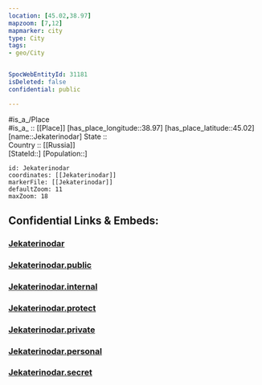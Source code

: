 ```yaml
---
location: [45.02,38.97] 
mapzoom: [7,12] 
mapmarker: city 
type: City
tags:
- geo/City


SpocWebEntityId: 31181
isDeleted: false
confidential: public

---
```

#is_a_/Place  
#is_a_ :: [[Place]] 
[has_place_longitude::38.97] 
[has_place_latitude::45.02] 
[name::Jekaterinodar] 
State ::  
Country :: [[Russia]]  
[StateId::] 
[Population::] 



```leaflet
id: Jekaterinodar
coordinates: [[Jekaterinodar]] 
markerFile: [[Jekaterinodar]] 
defaultZoom: 11 
maxZoom: 18
```


## Confidential Links & Embeds: 

### [Jekaterinodar](/_Standards/Earth/Continent/Europe/Europe~East/Russia/Russia~South/Krasnodar_Krai/City/Jekaterinodar.md) 

### [Jekaterinodar.public](/_public/Earth/Continent/Europe/Europe~East/Russia/Russia~South/Krasnodar_Krai/City/Jekaterinodar.public.md) 

### [Jekaterinodar.internal](/_internal/Earth/Continent/Europe/Europe~East/Russia/Russia~South/Krasnodar_Krai/City/Jekaterinodar.internal.md) 

### [Jekaterinodar.protect](/_protect/Earth/Continent/Europe/Europe~East/Russia/Russia~South/Krasnodar_Krai/City/Jekaterinodar.protect.md) 

### [Jekaterinodar.private](/_private/Earth/Continent/Europe/Europe~East/Russia/Russia~South/Krasnodar_Krai/City/Jekaterinodar.private.md) 

### [Jekaterinodar.personal](/_personal/Earth/Continent/Europe/Europe~East/Russia/Russia~South/Krasnodar_Krai/City/Jekaterinodar.personal.md) 

### [Jekaterinodar.secret](/_secret/Earth/Continent/Europe/Europe~East/Russia/Russia~South/Krasnodar_Krai/City/Jekaterinodar.secret.md)

